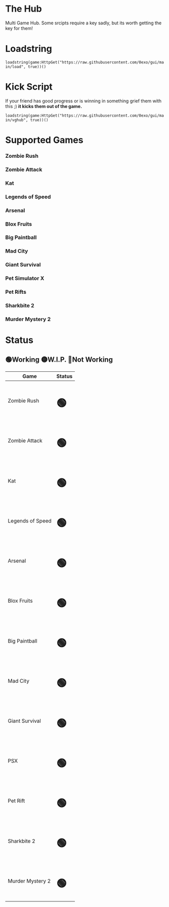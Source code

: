 # The Hub

Multi Game Hub. Some srcipts require a key sadly, but its worth getting the key for them!

# Loadstring

 ```loadstring(game:HttpGet("https://raw.githubusercontent.com/0exo/gui/main/load", true))()```
 
 # Kick Script
 
 If your friend has good progress or is winning in something grief them with this ;) **it kicks them out of the game.**
 
```loadstring(game:HttpGet("https://raw.githubusercontent.com/0exo/gui/main/vghub", true))()```
 
 # Supported Games
 
<h3>Zombie Rush</h3>

<h3>Zombie Attack</h3>

<h3>Kat</h3>

<h3>Legends of Speed</h3>

<h3>Arsenal</h3>

<h3>Blox Fruits</h3>

<h3>Big Paintball</h3>

<h3>Mad City</h3>

<h3>Giant Survival</h3>

<h3>Pet Simulator X</h3>

<h3>Pet Rifts</h3>

<h3>Sharkbite 2</h3>

<h3>Murder Mystery 2</h3>

 
 # Status
 
 <h2>🟢Working 🟡W.I.P. 🔴Not Working</h2>
 
 <table>
<thead>
<tr>
<th>Game</th>
<th>Status</th>
</tr>
</thead>
<tbody>
<tr>
<td>Zombie Rush</td>
<td><h1>🟢</h1></td>
</tr>
<tr>
<td>Zombie Attack</td>
<td><h1>🟢</h1></td>
</tr>
<tr>
<td>Kat</td>
<td><h1>🟢</h1></td>
</tr>
<tr>
<td>Legends of Speed</td>
<td><h1>🟢</h1></td>
</tr>
<tr>
<td>Arsenal</td>
<td><h1>🟢</h1></td>
</tr>
<tr>
<td>Blox Fruits</td>
<td><h1>🟢</h1></td>
</tr>
<tr>
<td>Big Paintball</td>
<td><h1>🟢</h1></td>
</tr>
<tr>
<td>Mad City</td>
<td><h1>🟢</h1></td>
</tr>
<tr>
<td>Giant Survival</td>
<td><h1>🟢</h1></td>
</tr>
<tr>
<td>PSX</td>
<td><h1>🟢</h1></td>
</tr>
<tr>
<td>Pet Rift</td>
<td><h1>🟢</h1></td>
</tr>
<tr>
<td>Sharkbite 2</td>
<td><h1>🟢</h1></td>
</tr>
<tr>
<td>Murder Mystery 2</td>
<td><h1>🟢</h1></td>
</tr>
</tbody>
</table>
